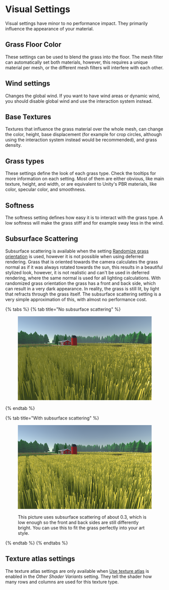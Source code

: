 # Visual Settings

Visual settings have minor to no performance impact. They primarily influence the appearance of your material.

## **Grass Floor Color**

These settings can be used to blend the grass into the floor. The mesh filter can automatically set both materials, however, this requires a unique material per mesh, or the different mesh filters will interfere with each other.

## Wind settings

Changes the global wind. If you want to have wind areas or dynamic wind, you should disable global wind and use the interaction system instead.

## Base Textures

Textures that influence the grass material over the whole mesh, can change the color, height, base displacement (for example for crop circles, although using the interaction system instead would be recommended), and grass density.

## Grass types

These settings define the look of each grass type. Check the tooltips for more information on each setting. Most of them are either obvious, like main texture, height, and width, or are equivalent to Unity's PBR materials, like color, specular color, and smoothness.

## **Softness**

The softness setting defines how easy it is to interact with the grass type. A low softness will make the grass stiff and for example sway less in the wind.

## **Subsurface Scattering**

Subsurface scattering is available when the setting [Randomize grass orientation](shader-variants.md#randomize-grass-orientation) is used, however it is not possible when using deferred rendering. Grass that is oriented towards the camera calculates the grass normal as if it was always rotated towards the sun, this results in a beautiful stylized look, however, it is not realistic and can't be used in deferred rendering, where the same normal is used for all lighting calculations. With randomized grass orientation the grass has a front and back side, which can result in a very dark appearance. In reality, the grass is still lit, by light that refracts through the grass itself. The subsurface scattering setting is a very simple approximation of this, with almost no performance cost.

{% tabs %}
{% tab title="No subsurface scattering" %}
<figure><img src="../../.gitbook/assets/GrassNoSSS.png" alt=""><figcaption></figcaption></figure>
{% endtab %}

{% tab title="With subsurface scattering" %}
<figure><img src="../../.gitbook/assets/GrassWithSSS.png" alt=""><figcaption><p>This picture uses subsurface scattering of about 0.3, which is low enough so the front and back sides are still differently bright. You can use this to fit the grass perfectly into your art style.</p></figcaption></figure>
{% endtab %}
{% endtabs %}

## **Texture atlas settings**

The texture atlas settings are only available when [Use texture atlas](shader-variants.md#use-texture-atlas) is enabled in the _Other Shader Variants_ setting. They tell the shader how many rows and columns are used for this texture type.
